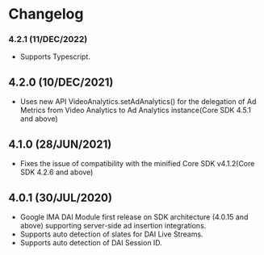 
# Changelog

### 4.2.1 (11/DEC/2022)
* Supports Typescript. 

## 4.2.0 (10/DEC/2021)
* Uses new API VideoAnalytics.setAdAnalytics() for the delegation of Ad Metrics from Video Analytics to Ad Analytics instance(Core SDK 4.5.1 and above)

## 4.1.0 (28/JUN/2021)
* Fixes the issue of compatibility with the minified Core SDK v4.1.2(Core SDK 4.2.6 and above)

##  4.0.1 (30/JUL/2020)
* Google IMA DAI Module first release on SDK architecture (4.0.15 and above) supporting server-side ad insertion integrations.
* Supports auto detection of slates for DAI Live Streams.
* Supports auto detection of DAI Session ID.
